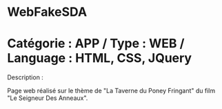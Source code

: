 WebFakeSDA
==========
Catégorie : APP / Type : WEB / Language : HTML, CSS, JQuery
==========

Description :

Page web réalisé sur le thème de "La Taverne du Poney Fringant" du film "Le Seigneur Des Anneaux".
